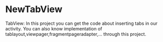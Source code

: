 # NewTabView
TabView:
In this project you can get the code about inserting tabs in our activity.
You can also know implementation of tablayout,viewpager,fragmentpageradapter,... through this project.

